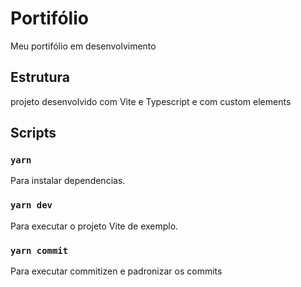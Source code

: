 #  Portifólio

Meu portifólio em desenvolvimento

##  Estrutura

projeto desenvolvido com Vite e Typescript e com custom elements

##  Scripts

###  `yarn`

Para instalar dependencias.

###  `yarn dev`

Para executar o projeto Vite de exemplo.

###  `yarn commit`

Para executar commitizen e padronizar os commits
